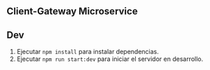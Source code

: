 ## Client-Gateway Microservice



## Dev
1. Ejecutar `npm install` para instalar dependencias.
2. Ejecutar `npm run start:dev` para iniciar el servidor en desarrollo.

